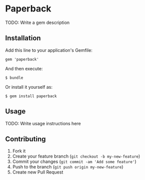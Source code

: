 # Paperback

TODO: Write a gem description

## Installation

Add this line to your application's Gemfile:

    gem 'paperback'

And then execute:

    $ bundle

Or install it yourself as:

    $ gem install paperback

## Usage

TODO: Write usage instructions here

## Contributing

1. Fork it
2. Create your feature branch (`git checkout -b my-new-feature`)
3. Commit your changes (`git commit -am 'Add some feature'`)
4. Push to the branch (`git push origin my-new-feature`)
5. Create new Pull Request
